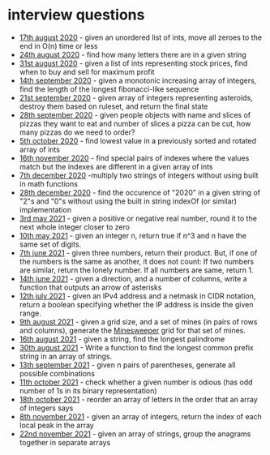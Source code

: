 # interview questions

* [17th august 2020](2020-08-17/) - given an unordered list of ints, move all zeroes to the end in O(n) time or less
* [24th august 2020](2020-08-24/) - find how many letters there are in a given string
* [31st august 2020](2020-08-31/) - given a list of ints representing stock prices, find when to buy and sell for maximum profit
* [14th september 2020](2020-09-14/) - given a monotonic increasing array of integers, find the length of the longest fibonacci-like sequence
* [21st september 2020](2020-09-21/) - given array of integers representing asteroids, destroy them based on ruleset, and return the final state
* [28th september 2020](2020-09-28/) - given people objects with name and slices of pizzas they want to eat and number of slices a pizza can be cut, how many pizzas do we need to order?
* [5th october 2020](2020-10-05/) - find lowest value in a previously sorted and rotated array of ints
* [16th november 2020](2020-11-16/) - find special pairs of indexes where the values match but the indexes are different in a given array of ints
* [7th december 2020](2020-12-07/) -multiply two strings of integers without using built in math functions
* [28th december 2020](2020-12-28/) - find the occurence of "2020" in a given string of "2"s and "0"s without using the built in string indexOf (or similar) implementation
* [3rd may 2021](2021-05-03/) - given a positive or negative real number, round it to the next whole integer closer to zero
* [10th may 2021](2021-05-10/) - given an integer n, return true if n^3 and n have the same set of digits.
* [7th june 2021](2021-06-07/) - given three numbers, return their product. But, if one of the numbers is the same as another, it does not count: If two numbers are similar, return the lonely number. If all numbers are same, return 1.
* [14th june 2021](2021-06-14/) - given a direction, and a number of columns, write a function that outputs an arrow of asterisks
* [12th july 2021](2021-07-12/) - given an IPv4 address and a netmask in CIDR notation, return a boolean specifying whether the IP address is inside the given range.
* [9th august 2021](2021-08-09/) - given a grid size, and a set of mines (in pairs of rows and columns), generate the [Minesweeper](https://en.wikipedia.org/wiki/Minesweeper_(video_game)) grid for that set of mines.
* [16th august 2021](2021-08-16/) - given a string, find the longest palindrome
* [30th august 2021](2021-08-30/) - Write a function to find the longest common prefix string in an array of strings.
* [13th september 2021](2021-09-13/) - given n pairs of parentheses, generate all possible combinations
* [11th october 2021](2021-10-11/) - check whether a given number is odious (has odd number of 1s in its binary representation)
* [18th october 2021](2021-10-18/) - reorder an array of letters in the order that an array of integers says
* [8th november 2021](2021-11-08/) - given an array of integers, return the index of each local peak in the array
* [22nd november 2021](2021-11-22/) - given an array of strings, group the anagrams together in separate arrays
